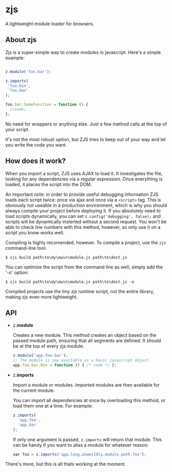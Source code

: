 zjs
===
A lightweight module loader for browsers.

About zjs
---------
Zjs is a super-simple way to create modules in javascript. Here's a simple example:

```js

z.module('foo.bar');

z.imports(
 'foo.bin',
 'foo.bax'
);

foo.bar.SomeFunction = function () {
  //code;
};

```

No need for wrappers or anything else. Just a few method calls at the top of your
script.

It's not the most robust option, but ZJS tries to keep out of your way and let you
write the code you want.


How does it work?
-----------------
When you import a script, ZJS uses AJAX to load it. It investigates the file, looking
for any dependencies via a regular expression. Once everything is loaded, it places
the script into the DOM.

An important note: in order to provide useful debugging information ZJS loads each script
twice: once via ajax and once via a `<script>` tag. This is obviously not useable in a 
production environment, which is why you should always compile your project before deploying it.
If you absolutely need to load scripts dynamically, you can set `z.config('debugging', false);`
and scripts will be dynamically insterted without a second request. You won't be able to check
line numbers with this method, however, so only use it on a script you know works well.

Compiling is highly recomended, however. To compile a project, use the `zjs` command-line tool:

```
$ zjs build path\to\my\main\module.js path\to\dest.js
```

You can optimize the script from the command line as well, simply add the '-o' option:

```
$ zjs build path\to\my\main\module.js path\to\dest.js -o
```

Compiled projects use the tiny zjs runtime script, not the entire library, making zjs even more lightweight.


API
---

- z.__module__

  Creates a new module. This method creates an object based on
  the passed module path, ensuring that all segments are defined.
  It should be at the top of every zjs module.

  ```javascript 
  z.module('app.foo.bar');
  // The module is now available as a basic javascript object.
  app.foo.bar.Bin = function () { /* code */ };
  ```

- z.__imports__

  Import a module or modules. Imported modules are then available for the
  current module.

  You can import all dependencies at once by overloading this method, or
  load them one at a time. For example:

  ```javascript
  z.imports(
    'app.foo',
    'app.bar'
  );
  ```

  If only one argument is passed, `z.imports` will return that module. This
  can be handy if you want to alias a module for whatever reason:

  ```javascript
  var foo = z.imports('app.long.unweildly.module.path.foo');
  ```

There's more, but this is all thats working at the moment.

